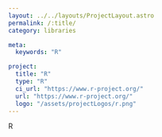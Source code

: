 ```yaml
---
layout: ../../layouts/ProjectLayout.astro
permalink: /:title/
category: libraries

meta:
  keywords: "R"

project:
  title: "R"
  type: "R"
  ci_url: "https://www.r-project.org/"
  url: "https://www.r-project.org/"
  logo: "/assets/projectLogos/r.png"
---
```


<p>R</p>
